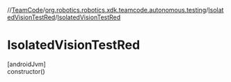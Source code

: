 //[TeamCode](../../../index.md)/[org.robotics.robotics.xdk.teamcode.autonomous.testing](../index.md)/[IsolatedVisionTestRed](index.md)/[IsolatedVisionTestRed](-isolated-vision-test-red.md)

# IsolatedVisionTestRed

[androidJvm]\
constructor()
